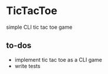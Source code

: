 # TicTacToe
simple CLI tic tac toe game

##  to-dos
- implement tic tac toe as a CLI game
- write tests